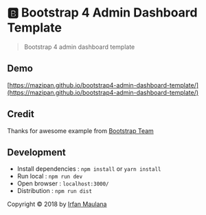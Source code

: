 # :b: Bootstrap 4 Admin Dashboard Template

> Bootstrap 4 admin dashboard template


## Demo

[https://mazipan.github.io/bootstrap4-admin-dashboard-template/](https://mazipan.github.io/bootstrap4-admin-dashboard-template/)

## Credit

Thanks for awesome example from [Bootstrap Team](https://getbootstrap.com/docs/4.0/examples/dashboard/#)

## Development

+ Install dependencies : `npm install` or `yarn install`
+ Run local : `npm run dev`
+ Open browser : `localhost:3000/`
+ Distribution : `npm run dist`

Copyright © 2018 by [Irfan Maulana](https://github.com/mazipan/)
